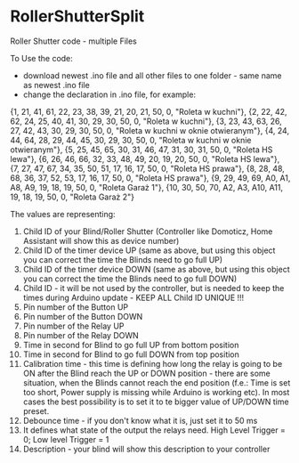 # RollerShutterSplit
Roller Shutter code - multiple Files


To Use the code:
- download newest .ino file and all other files to one folder - same name as newest .ino file
- change the declaration in .ino file, for example:

{1, 21, 41, 61, 22, 23, 38, 39, 21, 20, 21, 50, 0, "Roleta w kuchni"},
{2, 22, 42, 62, 24, 25, 40, 41, 30, 29, 30, 50, 0, "Roleta w kuchni"},
{3, 23, 43, 63, 26, 27, 42, 43, 30, 29, 30, 50, 0, "Roleta w kuchni w oknie otwieranym"},
{4, 24, 44, 64, 28, 29, 44, 45, 30, 29, 30, 50, 0, "Roleta w kuchni w oknie otwieranym"},
{5, 25, 45, 65, 30, 31, 46, 47, 31, 30, 31, 50, 0, "Roleta HS lewa"},
{6, 26, 46, 66, 32, 33, 48, 49, 20, 19, 20, 50, 0, "Roleta HS lewa"},
{7, 27, 47, 67, 34, 35, 50, 51, 17, 16, 17, 50, 0, "Roleta HS prawa"},
{8, 28, 48, 68, 36, 37, 52, 53, 17, 16, 17, 50, 0, "Roleta HS prawa"},
{9, 29, 49, 69, A0, A1, A8, A9, 19, 18, 19, 50, 0, "Roleta Garaż 1"},
{10, 30, 50, 70, A2, A3, A10, A11, 19, 18, 19, 50, 0, "Roleta Garaż 2"}


The values are representing:
1. Child ID of your Blind/Roller Shutter (Controller like Domoticz, Home Assistant will show this as device number)
2. Child ID of the timer device UP (same as above, but using this object you can correct the time the Blinds need to go full UP)
3. Child ID of the timer device DOWN (same as above, but using this object you can correct the time the Blinds need to go full DOWN)
4. Child ID - it will be not used by the controller, but is needed to keep the times during Arduino update - KEEP ALL Child ID UNIQUE !!!
5. Pin number of the Button UP
6. Pin number of the Button DOWN
7. Pin number of the Relay UP
8. Pin number of the Relay DOWN
9. Time in second for Blind to go full UP from bottom position
10. Time in second for Blind to go full DOWN from top position
11. Calibration time - this time is defining how long the relay is going to be ON after the Blind reach the UP or DOWN position - there are some situation, when the Blinds cannot reach the end position (f.e.: Time is set too short, Power supply is missing while Arduino is working etc). In most cases the best possibility is to set it to te bigger value of UP/DOWN time preset.
12. Debounce time - if you don't know what it is, just set it to 50 ms
13. It defines what state of the output the relays need. High Level Trigger = 0; Low level Trigger = 1
14. Description - your blind will show this description to your controller
